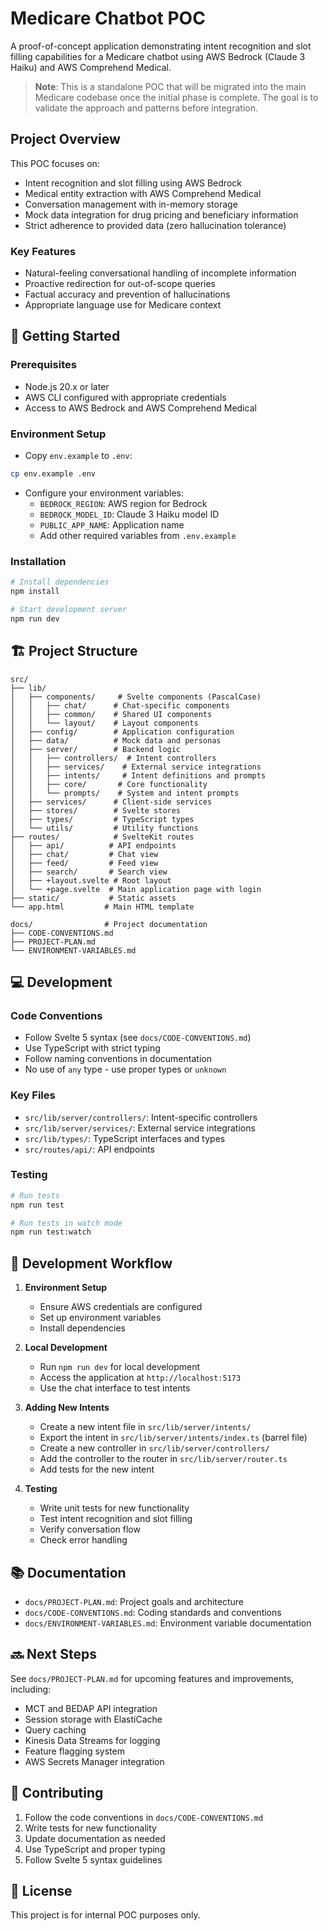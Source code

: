 # Medicare Chatbot POC

A proof-of-concept application demonstrating intent recognition and slot filling capabilities for a Medicare chatbot using AWS Bedrock (Claude 3 Haiku) and AWS Comprehend Medical.

> **Note**: This is a standalone POC that will be migrated into the main Medicare codebase once the initial phase is complete. The goal is to validate the approach and patterns before integration.

## Project Overview

This POC focuses on:

- Intent recognition and slot filling using AWS Bedrock
- Medical entity extraction with AWS Comprehend Medical
- Conversation management with in-memory storage
- Mock data integration for drug pricing and beneficiary information
- Strict adherence to provided data (zero hallucination tolerance)

### Key Features

- Natural-feeling conversational handling of incomplete information
- Proactive redirection for out-of-scope queries
- Factual accuracy and prevention of hallucinations
- Appropriate language use for Medicare context

## 🚀 Getting Started

### Prerequisites

- Node.js 20.x or later
- AWS CLI configured with appropriate credentials
- Access to AWS Bedrock and AWS Comprehend Medical

### Environment Setup

- Copy `env.example` to `.env`:

```bash
cp env.example .env
```

- Configure your environment variables:
  - `BEDROCK_REGION`: AWS region for Bedrock
  - `BEDROCK_MODEL_ID`: Claude 3 Haiku model ID
  - `PUBLIC_APP_NAME`: Application name
  - Add other required variables from `.env.example`

### Installation

```bash
# Install dependencies
npm install

# Start development server
npm run dev
```

## 🏗️ Project Structure

```text
src/
├── lib/
│   ├── components/     # Svelte components (PascalCase)
│   │   ├── chat/      # Chat-specific components
│   │   ├── common/    # Shared UI components
│   │   └── layout/    # Layout components
│   ├── config/        # Application configuration
│   ├── data/          # Mock data and personas
│   ├── server/        # Backend logic
│   │   ├── controllers/  # Intent controllers
│   │   ├── services/    # External service integrations
│   │   ├── intents/     # Intent definitions and prompts
│   │   ├── core/       # Core functionality
│   │   └── prompts/    # System and intent prompts
│   ├── services/      # Client-side services
│   ├── stores/        # Svelte stores
│   ├── types/         # TypeScript types
│   └── utils/         # Utility functions
├── routes/            # SvelteKit routes
│   ├── api/          # API endpoints
│   ├── chat/         # Chat view
│   ├── feed/         # Feed view
│   ├── search/       # Search view
│   ├── +layout.svelte # Root layout
│   └── +page.svelte  # Main application page with login
├── static/           # Static assets
└── app.html         # Main HTML template

docs/                # Project documentation
├── CODE-CONVENTIONS.md
├── PROJECT-PLAN.md
└── ENVIRONMENT-VARIABLES.md
```

## 💻 Development

### Code Conventions

- Follow Svelte 5 syntax (see `docs/CODE-CONVENTIONS.md`)
- Use TypeScript with strict typing
- Follow naming conventions in documentation
- No use of `any` type - use proper types or `unknown`

### Key Files

- `src/lib/server/controllers/`: Intent-specific controllers
- `src/lib/server/services/`: External service integrations
- `src/lib/types/`: TypeScript interfaces and types
- `src/routes/api/`: API endpoints

### Testing

```bash
# Run tests
npm run test

# Run tests in watch mode
npm run test:watch
```

## 🔄 Development Workflow

1. **Environment Setup**

   - Ensure AWS credentials are configured
   - Set up environment variables
   - Install dependencies

2. **Local Development**

   - Run `npm run dev` for local development
   - Access the application at `http://localhost:5173`
   - Use the chat interface to test intents

3. **Adding New Intents**

   - Create a new intent file in `src/lib/server/intents/`
   - Export the intent in `src/lib/server/intents/index.ts` (barrel file)
   - Create a new controller in `src/lib/server/controllers/`
   - Add the controller to the router in `src/lib/server/router.ts`
   - Add tests for the new intent

4. **Testing**
   - Write unit tests for new functionality
   - Test intent recognition and slot filling
   - Verify conversation flow
   - Check error handling

## 📚 Documentation

- `docs/PROJECT-PLAN.md`: Project goals and architecture
- `docs/CODE-CONVENTIONS.md`: Coding standards and conventions
- `docs/ENVIRONMENT-VARIABLES.md`: Environment variable documentation

## 🔜 Next Steps

See `docs/PROJECT-PLAN.md` for upcoming features and improvements, including:

- MCT and BEDAP API integration
- Session storage with ElastiCache
- Query caching
- Kinesis Data Streams for logging
- Feature flagging system
- AWS Secrets Manager integration

## 🤝 Contributing

1. Follow the code conventions in `docs/CODE-CONVENTIONS.md`
2. Write tests for new functionality
3. Update documentation as needed
4. Use TypeScript and proper typing
5. Follow Svelte 5 syntax guidelines

## 📝 License

This project is for internal POC purposes only.

